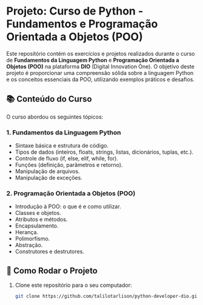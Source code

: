 # Projeto: Curso de Python - Fundamentos e Programação Orientada a Objetos (POO)

Este repositório contém os exercícios e projetos realizados durante o curso de **Fundamentos da Linguagem Python** e **Programação Orientada a Objetos (POO)** na plataforma **DIO** (Digital Innovation One). O objetivo deste projeto é proporcionar uma compreensão sólida sobre a linguagem Python e os conceitos essenciais da POO, utilizando exemplos práticos e desafios.

## 📚 Conteúdo do Curso

O curso abordou os seguintes tópicos:

### 1. **Fundamentos da Linguagem Python**
- Sintaxe básica e estrutura de código.
- Tipos de dados (inteiros, floats, strings, listas, dicionários, tuplas, etc.).
- Controle de fluxo (if, else, elif, while, for).
- Funções (definição, parâmetros e retorno).
- Manipulação de arquivos.
- Manipulação de exceções.

### 2. **Programação Orientada a Objetos (POO)**
- Introdução à POO: o que é e como utilizar.
- Classes e objetos.
- Atributos e métodos.
- Encapsulamento.
- Herança.
- Polimorfismo.
- Abstração.
- Construtores e destrutores.

## 🚀 Como Rodar o Projeto

1. Clone este repositório para o seu computador:
   ```bash
   git clone https://github.com/talilotarlison/python-developer-dio.git
